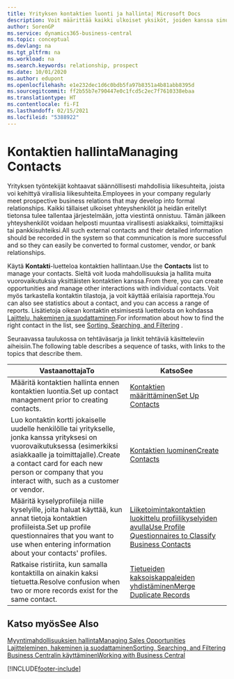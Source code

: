 ```yaml
---
title: Yrityksen kontaktien luonti ja hallinta| Microsoft Docs
description: Voit määrittää kaikki ulkoiset yksiköt, joiden kanssa sinulla on liikesuhde, kontakteiksi. Kyse voi olla esimerkiksi prospekteista, asiakkaista, toimittajista ja konsulteista.
author: SorenGP
ms.service: dynamics365-business-central
ms.topic: conceptual
ms.devlang: na
ms.tgt_pltfrm: na
ms.workload: na
ms.search.keywords: relationship, prospect
ms.date: 10/01/2020
ms.author: edupont
ms.openlocfilehash: e1e232dec1d6c0bdb5fa97b8351a4b81abb8395d
ms.sourcegitcommit: ff2b55b7e790447e0c1fcd5c2ec7f7610338ebaa
ms.translationtype: HT
ms.contentlocale: fi-FI
ms.lasthandoff: 02/15/2021
ms.locfileid: "5388922"
---
```

# <a name="managing-contacts"></a><span data-ttu-id="0dbe7-103">Kontaktien hallinta</span><span class="sxs-lookup"><span data-stu-id="0dbe7-103">Managing Contacts</span></span>

<span data-ttu-id="0dbe7-104">Yrityksen työntekijät kohtaavat säännöllisesti mahdollisia liikesuhteita, joista voi kehittyä virallisia liikesuhteita.</span><span class="sxs-lookup"><span data-stu-id="0dbe7-104">Employees in your company regularly meet prospective business relations that may develop into formal relationships.</span></span> <span data-ttu-id="0dbe7-105">Kaikki tällaiset ulkoiset yhteyshenkilöt ja heidän eritellyt tietonsa tulee tallentaa järjestelmään, jotta viestintä onnistuu. Tämän jälkeen yhteyshenkilöt voidaan helposti muuntaa virallisesti asiakkaiksi, toimittajiksi tai pankkisuhteiksi.</span><span class="sxs-lookup"><span data-stu-id="0dbe7-105">All such external contacts and their detailed information should be recorded in the system so that communication is more successful and so they can easily be converted to formal customer, vendor, or bank relationships.</span></span>

<span data-ttu-id="0dbe7-106">Käytä **Kontakti**-luetteloa kontaktien hallintaan.</span><span class="sxs-lookup"><span data-stu-id="0dbe7-106">Use the **Contacts** list to manage your contacts.</span></span> <span data-ttu-id="0dbe7-107">Sieltä voit luoda mahdollisuuksia ja hallita muita vuorovaikutuksia yksittäisten kontaktien kanssa.</span><span class="sxs-lookup"><span data-stu-id="0dbe7-107">From there, you can create opportunities and manage other interactions with individual contacts.</span></span> <span data-ttu-id="0dbe7-108">Voit myös tarkastella kontaktin tilastoja, ja voit käyttää erilaisia raportteja.</span><span class="sxs-lookup"><span data-stu-id="0dbe7-108">You can also see statistics about a contact, and you can access a range of reports.</span></span> <span data-ttu-id="0dbe7-109">Lisätietoja oikean kontaktin etsimisestä luettelosta on kohdassa [Lajittelu, hakeminen ja suodattaminen](ui-enter-criteria-filters.md).</span><span class="sxs-lookup"><span data-stu-id="0dbe7-109">For information about how to find the right contact in the list, see [Sorting, Searching, and Filtering](ui-enter-criteria-filters.md) .</span></span>  

<span data-ttu-id="0dbe7-110">Seuraavassa taulukossa on tehtäväsarja ja linkit tehtäviä käsitteleviin aiheisiin.</span><span class="sxs-lookup"><span data-stu-id="0dbe7-110">The following table describes a sequence of tasks, with links to the topics that describe them.</span></span>

| <span data-ttu-id="0dbe7-111">Vastaanottaja</span><span class="sxs-lookup"><span data-stu-id="0dbe7-111">To</span></span> | <span data-ttu-id="0dbe7-112">Katso</span><span class="sxs-lookup"><span data-stu-id="0dbe7-112">See</span></span> |
| --- | --- |
| <span data-ttu-id="0dbe7-113">Määritä kontaktien hallinta ennen kontaktien luontia.</span><span class="sxs-lookup"><span data-stu-id="0dbe7-113">Set up contact management prior to creating contacts.</span></span> |[<span data-ttu-id="0dbe7-114">Kontaktien määrittäminen</span><span class="sxs-lookup"><span data-stu-id="0dbe7-114">Set Up Contacts</span></span>](marketing-setup-contacts.md) |
| <span data-ttu-id="0dbe7-115">Luo kontaktin kortti jokaiselle uudelle henkilölle tai yritykselle, jonka kanssa yrityksesi on vuorovaikutuksessa (esimerkiksi asiakkaalle ja toimittajalle).</span><span class="sxs-lookup"><span data-stu-id="0dbe7-115">Create a contact card for each new person or company that you interact with, such as a customer or vendor.</span></span> |[<span data-ttu-id="0dbe7-116">Kontaktien luominen</span><span class="sxs-lookup"><span data-stu-id="0dbe7-116">Create Contacts</span></span>](marketing-create-contact-companies.md) |
|<span data-ttu-id="0dbe7-117">Määritä kyselyprofiileja niille kyselyille, joita haluat käyttää, kun annat tietoja kontaktien profiileista.</span><span class="sxs-lookup"><span data-stu-id="0dbe7-117">Set up profile questionnaires that you want to use when entering information about your contacts' profiles.</span></span>|[<span data-ttu-id="0dbe7-118">Liiketoimintakontaktien luokittelu profiilikyselyiden avulla</span><span class="sxs-lookup"><span data-stu-id="0dbe7-118">Use Profile Questionnaires to Classify Business Contacts</span></span>](marketing-create-contact-profile-questionnaire.md)|
|<span data-ttu-id="0dbe7-119">Ratkaise ristiriita, kun samalla kontaktilla on ainakin kaksi tietuetta.</span><span class="sxs-lookup"><span data-stu-id="0dbe7-119">Resolve confusion when two or more records exist for the same contact.</span></span>|[<span data-ttu-id="0dbe7-120">Tietueiden kaksoiskappaleiden yhdistäminen</span><span class="sxs-lookup"><span data-stu-id="0dbe7-120">Merge Duplicate Records</span></span>](sales-how-merge-duplicate-records.md)|

## <a name="see-also"></a><span data-ttu-id="0dbe7-121">Katso myös</span><span class="sxs-lookup"><span data-stu-id="0dbe7-121">See Also</span></span>

[<span data-ttu-id="0dbe7-122">Myyntimahdollisuuksien hallinta</span><span class="sxs-lookup"><span data-stu-id="0dbe7-122">Managing Sales Opportunities</span></span>](marketing-manage-sales-opportunities.md)  
[<span data-ttu-id="0dbe7-123">Lajitteleminen, hakeminen ja suodattaminen</span><span class="sxs-lookup"><span data-stu-id="0dbe7-123">Sorting, Searching, and Filtering</span></span>](ui-enter-criteria-filters.md)  
[<span data-ttu-id="0dbe7-124">Business Centralin käyttäminen</span><span class="sxs-lookup"><span data-stu-id="0dbe7-124">Working with Business Central</span></span>](ui-work-product.md)  


[!INCLUDE[footer-include](includes/footer-banner.md)]
